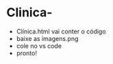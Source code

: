 # Clinica-
- Clínica.html vai conter o código
- baixe as imagens.png
- cole no vs code
- pronto!
  
